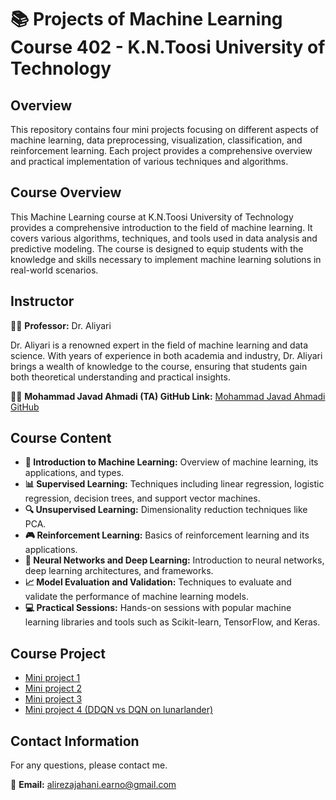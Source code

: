 # 📚 Projects of Machine Learning Course 402 - K.N.Toosi University of Technology

## Overview
This repository contains four mini projects focusing on different aspects of machine learning, data preprocessing, visualization, classification, and reinforcement learning. Each project provides a comprehensive overview and practical implementation of various techniques and algorithms.

## Course Overview

This Machine Learning course at K.N.Toosi University of Technology provides a comprehensive introduction to the field of machine learning. It covers various algorithms, techniques, and tools used in data analysis and predictive modeling. The course is designed to equip students with the knowledge and skills necessary to implement machine learning solutions in real-world scenarios.

## Instructor

👨‍🏫 **Professor:** Dr. Aliyari

Dr. Aliyari is a renowned expert in the field of machine learning and data science. With years of experience in both academia and industry, Dr. Aliyari brings a wealth of knowledge to the course, ensuring that students gain both theoretical understanding and practical insights.

👨‍💻 **Mohammad Javad Ahmadi (TA) GitHub Link:** [Mohammad Javad Ahmadi GitHub](https://github.com/MJAHMADEE)

## Course Content

- **📘 Introduction to Machine Learning:** Overview of machine learning, its applications, and types.
- **📊 Supervised Learning:** Techniques including linear regression, logistic regression, decision trees, and support vector machines.
- **🔍 Unsupervised Learning:** Dimensionality reduction techniques like PCA.
- **🎮 Reinforcement Learning:** Basics of reinforcement learning and its applications.
- **🧠 Neural Networks and Deep Learning:** Introduction to neural networks, deep learning architectures, and frameworks.
- **📈 Model Evaluation and Validation:** Techniques to evaluate and validate the performance of machine learning models.
- **💻 Practical Sessions:** Hands-on sessions with popular machine learning libraries and tools such as Scikit-learn, TensorFlow, and Keras.

## Course Project

- [Mini project 1](https://github.com/Earnoo/ML4022KNTU/tree/main/Mini%20project%201)
- [Mini project 2](https://github.com/Earnoo/ML4022KNTU/tree/main/Mini%20project%202)
- [Mini project 3](https://github.com/Earnoo/ML4022KNTU/tree/main/Mini%20project%203)
- [Mini project 4 (DDQN vs DQN on lunarlander)](https://github.com/Earnoo/ML4022KNTU/tree/main/DDQN-DQN-on-lunarlander)

## Contact Information

For any questions, please contact me.

📧 **Email:** [alirezajahani.earno@gmail.com](mailto:alirezajahani.earno@gmail.com)

